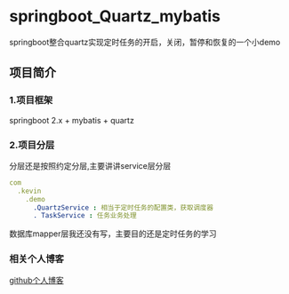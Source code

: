 # springboot_Quartz_mybatis
springboot整合quartz实现定时任务的开启，关闭，暂停和恢复的一个小demo

## 项目简介
### 1.项目框架
springboot 2.x + mybatis + quartz

### 2.项目分层

分层还是按照约定分层,主要讲讲service层分层
```yaml
com
  .kevin
    .demo
      .QuartzService : 相当于定时任务的配置类，获取调度器
      . TaskService : 任务业务处理
```
数据库mapper层我还没有写，主要目的还是定时任务的学习

### 相关个人博客
[github个人博客](https://github.com/Kevin091827/kevin_blog/tree/master/spring%20boot/%E5%AE%9A%E6%97%B6%E4%BB%BB%E5%8A%A1)




